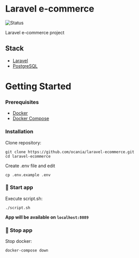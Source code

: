 # Laravel e-commerce

![Status](https://img.shields.io/badge/Status-35%25-orange)

Laravel e-commerce project

## Stack

- [Laravel](https://laravel.com/)
- [PostgreSQL](https://www.postgresql.org/)

# Getting Started

### Prerequisites

- [Docker](https://docs.docker.com/get-docker/)
- [Docker Compose](https://docs.docker.com/compose/install/)

### Installation

Clone repository:

```
git clone https://github.com/ocania/laravel-ecommerce.git
cd laravel-ecommerce
```

Create .env file and edit

```
cp .env.example .env
```

### 🚀 Start app

Execute script.sh:

```
./script.sh
```

**App will be available on `localhost:8089`**

### 🛑 Stop app

Stop docker:

```
docker-compose down
```
